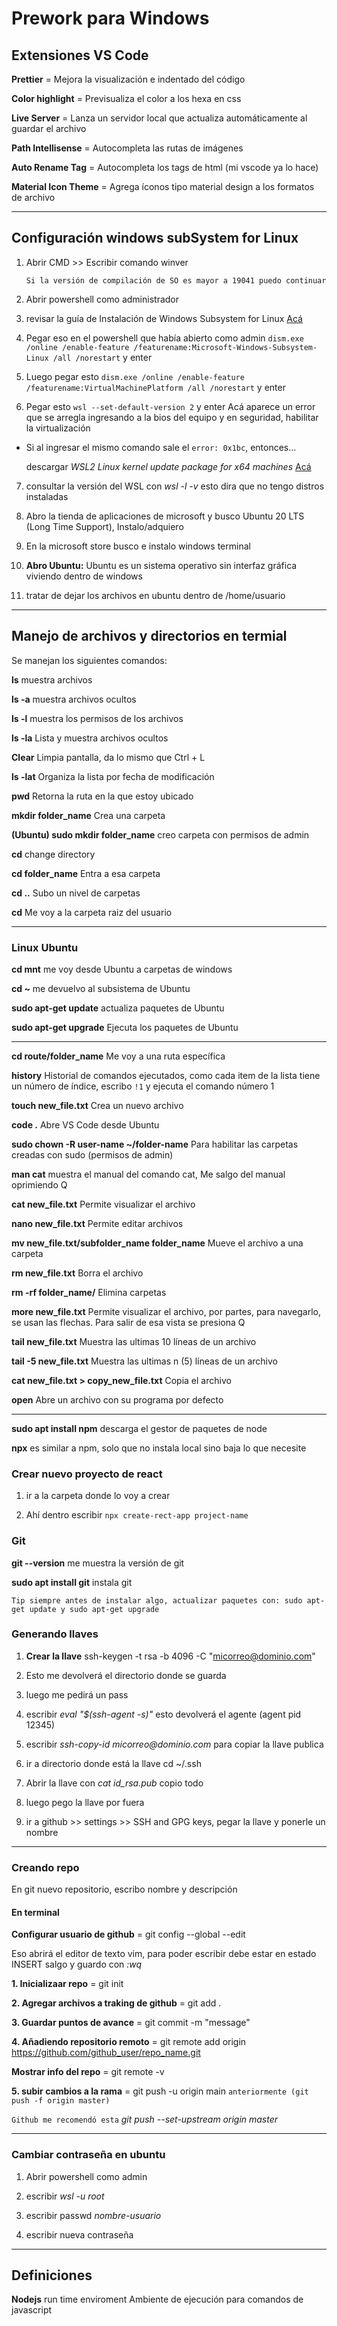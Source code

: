 # Prework para Windows

## Extensiones VS Code

**Prettier** = Mejora la visualización e indentado del código

**Color highlight** = Previsualiza el color a los hexa en css

**Live Server** = Lanza un servidor local que actualiza automáticamente al guardar el archivo

**Path Intellisense** = Autocompleta las rutas de imágenes

**Auto Rename Tag** = Autocompleta los tags de html (mi vscode ya lo hace)

**Material Icon Theme** = Agrega íconos tipo material design a los formatos de archivo

---

## Configuración windows subSystem for Linux

1. Abrir CMD >> Escribir comando winver

   `Si la versión de compilación de SO es mayor a 19041 puedo continuar`

2. Abrir powershell como administrador

3. revisar la guía de Instalación de Windows Subsystem for Linux [Acá](https://docs.microsoft.com/en-us/windows/wsl/install-win10)

4. Pegar eso en el powershell que había abierto como admin
   `dism.exe /online /enable-feature /featurename:Microsoft-Windows-Subsystem-Linux /all /norestart` y enter

5. Luego pegar esto
   `dism.exe /online /enable-feature /featurename:VirtualMachinePlatform /all /norestart` y enter

6. Pegar esto `wsl --set-default-version 2` y enter
   Acá aparece un error que se arregla ingresando a la bios del equipo y en seguridad, habilitar la virtualización

- Si al ingresar el mismo comando sale el `error: 0x1bc`, entonces...

  descargar _WSL2 Linux kernel update package for x64 machines_  [Acá](https://docs.microsoft.com/es-es/windows/wsl/install-win10#step-4---download-the-linux-kernel-update-package)

7. consultar la versión del WSL con _wsl -l -v_ esto dira que no tengo distros instaladas

8. Abro la tienda de aplicaciones de microsoft y busco Ubuntu 20 LTS (Long Time Support), Instalo/adquiero

9. En la microsoft store busco e instalo windows terminal

10. **Abro Ubuntu:** Ubuntu es un sistema operativo sin interfaz gráfica viviendo dentro de windows

11. tratar de dejar los archivos en ubuntu dentro de /home/usuario

---

## Manejo de archivos y directorios en termial

Se manejan los siguientes comandos:

**ls** muestra archivos

**ls -a** muestra archivos ocultos

**ls -l** muestra los permisos de los archivos

**ls -la** Lista y muestra archivos ocultos

**Clear** Limpia pantalla, da lo mismo que Ctrl + L

**ls -lat** Organiza la lista por fecha de modificación

**pwd** Retorna la ruta en la que estoy ubicado

**mkdir folder_name** Crea una carpeta

**(Ubuntu) sudo mkdir folder_name** creo carpeta con permisos de admin

**cd** change directory

**cd folder_name** Entra a esa carpeta

**cd ..** Subo un nivel de carpetas

**cd** Me voy a la carpeta raiz del usuario

---

### Linux Ubuntu

**cd mnt** me voy desde Ubuntu a carpetas de windows

**cd ~** me devuelvo al subsistema de Ubuntu

**sudo apt-get update** actualiza paquetes de Ubuntu

**sudo apt-get upgrade** Ejecuta los paquetes de Ubuntu

---

**cd route/folder_name** Me voy a una ruta específica

**history** Historial de comandos ejecutados, como cada item de la lista tiene un número de índice, escribo `!1` y ejecuta el comando número 1

**touch new_file.txt** Crea un nuevo archivo

**code .** Abre VS Code desde Ubuntu

**sudo chown -R user-name ~/folder-name** Para habilitar las carpetas creadas con sudo (permisos de admin)

**man cat** muestra el manual del comando cat, Me salgo del manual oprimiendo Q

**cat new_file.txt** Permite visualizar el archivo

**nano new_file.txt** Permite editar archivos

**mv new_file.txt/subfolder_name folder_name** Mueve el archivo a una carpeta

**rm new_file.txt** Borra el archivo

**rm -rf folder_name/** Elimina carpetas

**more new_file.txt** Permite visualizar el archivo, por partes, para navegarlo, se usan las flechas. Para salir de esa vista se presiona Q

**tail new_file.txt** Muestra las ultimas 10 líneas de un archivo

**tail -5 new_file.txt** Muestra las ultimas n (5) líneas de un archivo

**cat new_file.txt > copy_new_file.txt** Copia el archivo

**open** Abre un archivo con su programa por defecto

---

**sudo apt install npm** descarga el gestor de paquetes de node

**npx** es similar a npm, solo que no instala local sino baja lo que necesite

### Crear nuevo proyecto de react

1. ir a la carpeta donde lo voy a crear

2. Ahí dentro escribir `npx create-rect-app project-name`

### Git

**git --version** me muestra la versión de git

**sudo apt install git** instala git

```
Tip siempre antes de instalar algo, actualizar paquetes con: sudo apt-get update y sudo apt-get upgrade
```

### Generando llaves

1. **Crear la llave** ssh-keygen -t rsa -b 4096 -C "micorreo@dominio.com"

2. Esto me devolverá el directorio donde se guarda

3. luego me pedirá un pass

4. escribir _eval "$(ssh-agent -s)"_ esto devolverá el agente (agent pid 12345)

5. escribir _ssh-copy-id micorreo@dominio.com_ para copiar la llave publica

6. ir a directorio donde está la llave cd ~/.ssh

7. Abrir la llave con _cat id_rsa.pub_ copio todo

8. luego pego la llave por fuera

9. ir a github >> settings >> SSH and GPG keys, pegar la llave y ponerle un nombre

---

### Creando repo

En git nuevo repositorio, escribo nombre y descripción

#### **En terminal**

**Configurar usuario de github** = git config --global --edit

Eso abrirá el editor de texto vim, para poder escribir debe estar en estado INSERT
salgo y guardo con _:wq_

**1. Inicializaar repo** = git init

**2. Agregar archivos a traking de github** = git add .

**3. Guardar puntos de avance** = git commit -m "message"

**4. Añadiendo repositorio remoto** = git remote add origin https://github.com/github_user/repo_name.git

**Mostrar info del repo** = git remote -v

**5. subir cambios a la rama** = git push -u origin main `anteriormente (git push -f origin master)`

`Github me recomendó esta` _git push --set-upstream origin master_

---

### Cambiar contraseña en ubuntu

1. Abrir powershell como admin

2. escribir _wsl -u root_

3. escribir passwd _nombre-usuario_

4. escribir nueva contraseña

---

## Definiciones

**Nodejs** run time enviroment
Ambiente de ejecución para comandos de javascript
